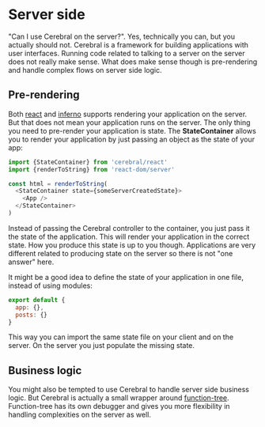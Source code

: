 # Server side

"Can I use Cerebral on the server?". Yes, technically you can, but you actually should not. Cerebral is a framework for building applications with user interfaces. Running code related to talking to a server on the server does not really make sense. What does make sense though is pre-rendering and handle complex flows on server side logic.

## Pre-rendering
Both [react](https://facebook.github.io/react/) and [inferno](https://github.com/trueadm/inferno) supports rendering your application on the server. But that does not mean your application runs on the server. The only thing you need to pre-render your application is state. The **StateContainer** allows you to render your application by just passing an object as the state of your app:

```js
import {StateContainer} from 'cerebral/react'
import {renderToString} from 'react-dom/server'

const html = renderToString(
  <StateContainer state={someServerCreatedState}>
    <App />
  </StateContainer>
)
```

Instead of passing the Cerebral controller to the container, you just pass it the state of the application. This will render your application in the correct state. How you produce this state is up to you though. Applications are very different related to producing state on the server so there is not "one answer" here.

It might be a good idea to define the state of your application in one file, instead of using modules:

```js
export default {
  app: {},
  posts: {}
}
```

This way you can import the same state file on your client and on the server. On the server you just populate the missing state.

## Business logic
You might also be tempted to use Cerebral to handle server side business logic. But Cerebral is actually a small wrapper around [function-tree](https://github.com/cerebral/function-tree). Function-tree has its own debugger and gives you more flexibility in handling complexities on the server as well.
